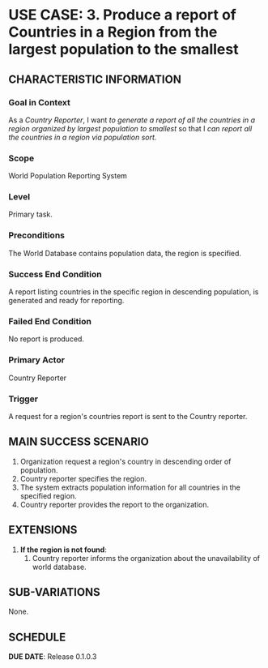 # USE CASE: 3. Produce a report of Countries in a Region from the largest population to the smallest

## CHARACTERISTIC INFORMATION

### Goal in Context
As a *Country Reporter*, I want *to generate a report of all the countries in a region organized by largest population to smallest* so that I *can report all the countries in a region via population sort.*

### Scope
World Population Reporting System

### Level
Primary task.

### Preconditions
The World Database contains population data, the region is specified.  

### Success End Condition
A report listing countries in the specific region in descending population, is generated and ready for reporting.

### Failed End Condition
No report is produced.

### Primary Actor
Country Reporter

### Trigger
A request for a region's countries report is sent to the Country reporter.

## MAIN SUCCESS SCENARIO
1. Organization request a region's country in descending order of population.
2. Country reporter specifies the region.
3. The system extracts population information for all countries in the specified region.
4. Country reporter provides the report to the organization.

## EXTENSIONS
1. **If the region is not found**:
    1. Country reporter informs the organization about the unavailability of world database.

## SUB-VARIATIONS
None.

## SCHEDULE
**DUE DATE**: Release 0.1.0.3
